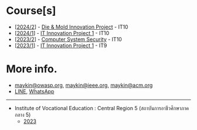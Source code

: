 # Course[s]

+ [[2024/2](2024-2)] - [Die & Mold Innovation Project](2024-2) - IT10
+ [[2024/1](2024-1)] - [IT Innovation Project 1](2024-1) - IT10
+ [[2023/2](2023-2)] - [Computer System Security](2023-2) - IT10
+ [[2023/1](2023-1)] - [IT Innovation Project 1](2023-1) - IT9

# More info.
* [maykin@owasp.org](mailto:maykin@owasp.org), [maykin@ieee.org](mailto:maykin@ieee.org), [maykin@acm.org](mailto:maykin@acm.org)
* [LINE](https://line.me/R/ti/p/@maykin), [WhatsApp](https://api.whatsapp.com/send?phone=66832725900)

---

* Institute of Vocational Education : Central Region 5 (สถาบันการอาชีวศึกษาภาคกลาง 5)
  * [2023](https://mayk.in/appoint/2023-07-25_IVECR5.pdf)